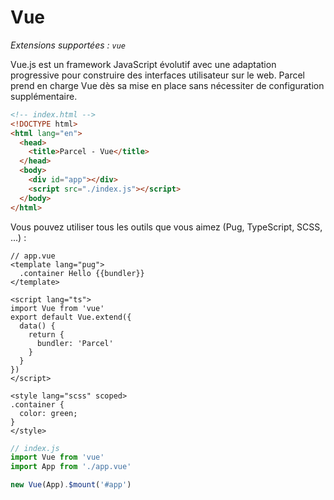 # Vue

_Extensions supportées : `vue`_

Vue.js est un framework JavaScript évolutif avec une adaptation progressive pour construire des interfaces utilisateur sur le web. Parcel prend en charge Vue dès sa mise en place sans nécessiter de configuration supplémentaire.

```html
<!-- index.html -->
<!DOCTYPE html>
<html lang="en">
  <head>
    <title>Parcel - Vue</title>
  </head>
  <body>
    <div id="app"></div>
    <script src="./index.js"></script>
  </body>
</html>
```

Vous pouvez utiliser tous les outils que vous aimez (Pug, TypeScript, SCSS, ...) :

```vue
// app.vue
<template lang="pug">
  .container Hello {{bundler}}
</template>

<script lang="ts">
import Vue from 'vue'
export default Vue.extend({
  data() {
    return {
      bundler: 'Parcel'
    }
  }
})
</script>

<style lang="scss" scoped>
.container {
  color: green;
}
</style>
```

```js
// index.js
import Vue from 'vue'
import App from './app.vue'

new Vue(App).$mount('#app')
```
